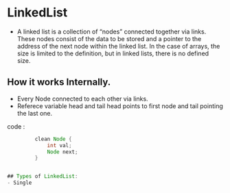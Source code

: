 # LinkedList 
* A linked list is a collection of “nodes” connected together via links. These nodes consist of the data to be stored and a pointer to the address of the next node within the linked list. In the case of arrays, the size is limited to the definition, but in linked lists, there is no defined size. 

## How it works Internally.
   -  Every Node connected to each other via links.
   -  Referece variable head and tail head points to first node and tail pointing the last one. 

  code : 
   ``` java
            clean Node {
                int val;
                Node next;
            }


## Types of LinkedList:
   - Single  